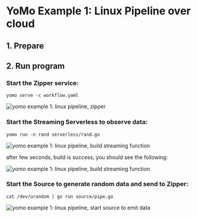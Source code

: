 # YoMo Example 1: Linux Pipeline over cloud

## 1. Prepare

## 2. Run program

### Start the Zipper service:

`yomo serve -c workflow.yaml`

![yomo example 1: linux pipeline, zipper](https://docs.yomo.run/1.5/1-zipper.png)

### Start the Streaming Serverless to observe data:

`yomo run -n rand serverless/rand.go`

![yomo example 1: linux pipeline, build streaming function](https://docs.yomo.run/1.5/2-sfn1.png)

after few seconds, build is success, you should see the following:

![yomo example 1: linux pipeline, build streaming function](https://docs.yomo.run/1.5/2-sfn2.png)

### Start the Source to generate random data and send to Zipper:

`cat /dev/urandom | go run source/pipe.go`

![yomo example 1: linux pipeline, start source to emit data](https://docs.yomo.run/1.5/3-source.png)
